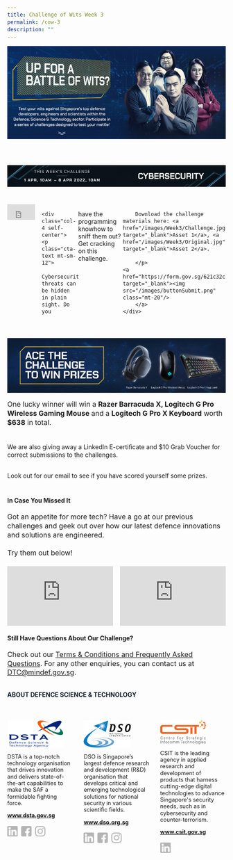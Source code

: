 ```yaml
---
title: Challenge of Wits Week 3
permalink: /cow-3
description: ""
---
```

<style>
	
	.embed-container 
	{ position: relative; padding-bottom: 56.25%; height: 0; overflow: hidden; max-width: 100%; } 
	.embed-container iframe, .embed-container object, .embed-container embed { position: absolute; top: 0; left: 0; width: 100%; height: 100%; }
	
	a[target="_blank"]:after,.float-buttons{
	display:none;}
	
	.bold{
	font-weight:bold;
	}
	.join-benefits,.d-flex{
	display:flex!important;
	}
	
	.mt-60{
	margin-top:60px!important;}
	
		.mt-40{
	margin-top:40px!important;}
	
			.mt-20{
	margin-top:20px!important;}
	
	.mt-8{
	margin-top:8px!important;}
	
	
				.mt-0{
	margin-top:0px!important;}
	
	p.cta-text{
	font-size:1rem;
	line-height:1.3}
	
	p.challenge-text{
		font-size:1rem;
	line-height:1.3}
	
	.self-center{
	align-self:center;}


	@media only screen and (min-width:768px){
	
	.mr-16{
	margin-right:16px;}
	
	.col-6{
	width:50%!important;
	}
	
	.col-8{
	width:66.6%!important;
	}
	
	.col-4{
	width:33.3%!important;
	}
	
	
	
	
	.join-benefits img{
		display:flex;
	width:50%;
	}
	}

	@media only screen and (max-width:767px){
	

	.join-benefits,.flex-column{
	flex-direction:column;

	}
	
	.mt-sm-12{
	margin-top:12px!important;}
	}
	
	
	
</style>
<div class="d-flex flex-column">
	<img src="/images/pageBanner_1_01.jpg" class="col-6"/>
	<img src="/images/pageBanner_1_02.jpg" class="col-6"/>
</div>


<div class="d-flex flex-column mt-60">
	<img src="/images/3_titleChallenge_01.jpg" class="col-6"/>
	<img src="/images/3_titleChallenge_02.jpg" class="col-6"/>
</div>


<div class="d-flex flex-column mt-40">
	<div class="col-8 mr-16">
		<div class="embed-container"><iframe src='https://www.youtube.com/embed/meMMPPDgFOI' frameborder='0' allowfullscreen></iframe>
	</div>
	</div>
	
	<div class="col-4 self-center">
	<p class="cta-text mt-sm-12">
		Cybersecurity threats can be hidden in plain sight. Do you
have the programming knowhow to sniff them out? Get cracking on this challenge.
		<br><br>
	

		Download the challenge materials here: <a href="/images/Week3/Challenge.jpg" target="_blank">Asset 1</a>, <a href="/images/Week3/Original.jpg" target="_blank">Asset 2</a>.

		</p>
	<a href="https://form.gov.sg/621c32cb9c0ecc0014b16ca7" target="_blank"><img src="/images/buttonSubmit.png" class="mt-20"/>
		</a>
	</div>
</div>

<div class="d-flex flex-column mt-40">
	<img src="/images/3_prizeImage_1_01.jpg" class="col-6"/>
	<img src="/images/3_prizeImage_1_02.jpg" class="col-6"/>
</div>

<p class="challenge-text">One lucky winner will win a <b>Razer Barracuda X, Logitech G Pro Wireless Gaming Mouse</b> and a <b>Logitech G Pro X Keyboard</b> worth <b>$638</b> in total.<br><br>

We are also giving away a LinkedIn E-certiﬁcate and $10 Grab Voucher for correct submissions to the challenges.<br><br>

Look out for our email to see if you have scored yourself some prizes.
</p>

<h4 class="mt-40 bold">
	In Case You Missed It
</h4>

<p class="challenge-text">
Got an appetite for more tech? Have a go at our previous challenges and geek out over how our latest defence innovations and solutions are engineered.
<br><br>
Try them out below!
	
</p>

<div class="d-flex flex-column mt-20">
	<div class="col-6 mr-16">
		<div class="embed-container"><iframe src='https://www.youtube.com/embed/1c8Z63taquM' frameborder='0' allowfullscreen></iframe>
	</div>
	</div>
		<div class="col-6">
		<div class="embed-container"><iframe src='https://www.youtube.com/embed/8WkOIOieEqg' frameborder='0' allowfullscreen></iframe>
	</div>
	</div>
	</div>

<h4 class="mt-20 bold">
	Still Have Questions About Our Challenge?
</h4>
<p class="challenge-text">
Check out our <a href="/terms-conditions-and-frequently-asked-questions" target="_blank">Terms & Conditions and Frequently Asked Questions</a>. For any other enquiries, you can contact us at <a href="mailto:DTC@mindef.gov.sg">DTC@mindef.gov.sg</a>.
</p>

<h4  style="font-weight:bold;margin-top:2rem;color:#0C1926;">ABOUT DEFENCE SCIENCE & TECHNOLOGY</h4>

<style>
	.dst-3-col{display:flex;justify-content:space-between;}
	.dst-col{display:flex;width:30%;flex-direction:column;}
	.dst-col img{
	width:fit-content;
	margin:2rem 0 0 0;
	}
	
	@media (max-width:767px){
	.dst-3-col{
		flex-direction:column;
	}
	
	.dst-col{
	width:100%;}
	}
	
	.social-icon{
	width:24px;
	height:24px;}
	
	.dst-3-col p, .dst-3-col a{
	font-size:0.8rem;line-height:1.2;
	}
	
	.dst-3-col a{
	font-weight:bold;
	}
	
	a.site-url{
	margin:0;
	}
	
	img.social-icon{
	margin-top:1rem;}
	
	.social{
	display:flex;}
	
	.social > a{
	margin:0 8px 0 0;
	}
	
</style>

<div class="dst-3-col">
	<div class="dst-col">
		<img src="/images/dsta-logo-DTCareers.png" style=""/>
			<p >DSTA is a top-notch technology organisation that drives innovation and delivers state-of-the-art capabilities to make the SAF a formidable fighting force.</p>
			<a href="https://www.dsta.gov.sg/home" target="_blank" class="site-url">www.dsta.gov.sg</a>
		<div class="social">
			<a href="https://www.linkedin.com/company/dsta/" target="_blank">
				<img src="/images/icons/linkedin.svg" class="social-icon" />
			</a>
			<a href="https://www.facebook.com/SingaporeDSTA" target="_blank">
				<img src="/images/icons/facebook.svg" class="social-icon" />
			</a>
			<a href="https://www.instagram.com/singaporedsta" target="_blank">
				<img src="/images/icons/instagram.svg" class="social-icon" />
			</a>
		</div>
	</div>
	<div class="dst-col">
		<img src="/images/dso-logo.png" style=""/>
			<p>DSO is Singapore’s largest defence research and development (R&D) organisation that develops critical and emerging technological solutions for national security in various scientific fields. 
</p>
			<a href="https://www.dso.org.sg" class="site-url" target="_blank">www.dso.org.sg</a>
		<div class="social">
			<a href="https://www.linkedin.com/company/dso-national-laboratories" target="_blank">
				<img src="/images/icons/linkedin.svg" class="social-icon" />
			</a>
			<a href="https://www.facebook.com/dso.sg/" target="_blank">
				<img src="/images/icons/facebook.svg" class="social-icon" />
			</a>
			<a href="https://www.instagram.com/discoverdso/" target="_blank">
				<img src="/images/icons/instagram.svg" class="social-icon" />
			</a>
		</div>
	</div>
	<div class="dst-col">
		<img src="/images/csit-logo.png" style=""/>
			<p>CSIT is the leading agency in applied research and development of products that harness cutting-edge digital technologies to advance Singapore's security needs, such as in cybersecurity and counter-terrorism.</p>
			<a href="https://www.csit.gov.sg" target="_blank" class="site-url">www.csit.gov.sg</a>
	<div class="social">
			<a href="https://www.linkedin.com/company/centre-for-strategic-infocomm-technologies/" target="_blank">
				<img src="/images/icons/linkedin.svg" class="social-icon" />
			</a>
		</div>
	</div>
</div>